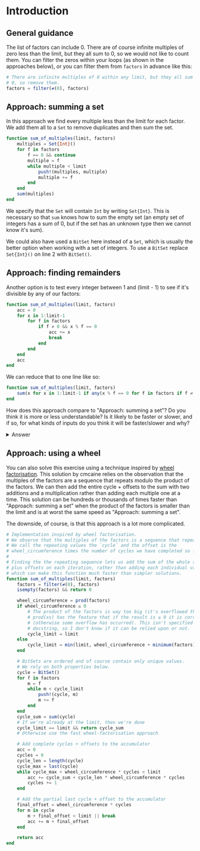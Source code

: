 # Introduction

## General guidance

The list of factors can include 0. There are of course infinite multiples of zero less than the limit, but they all sum to 0, so we would not like to count them. You can filter the zeros within your loops (as shown in the approaches below), or you can filter them from `factors` in advance like this:

```julia
# There are infinite multiples of 0 within any limit, but they all sum to
# 0, so remove them.
factors = filter(≠(0), factors)
```

## Approach: summing a set

In this approach we find every multiple less than the limit for each factor. We add them all to a `Set` to remove duplicates and then sum the set.

```julia
function sum_of_multiples(limit, factors)
    multiples = Set{Int}()
    for f in factors
        f == 0 && continue
        multiple = f
        while multiple < limit
            push!(multiples, multiple)
            multiple += f
        end
    end
    sum(multiples)
end
```

We specify that the `Set` will contain `Int` by writing `Set{Int}`. This is necessary so that `sum` knows how to sum the empty set (an empty set of integers has a sum of 0, but if the set has an unknown type then we cannot know it's sum).

We could also have used a `BitSet` here instead of a `Set`, which is usually the better option when working with a set of integers. To use a `BitSet` replace `Set{Int}()` on line 2 with `BitSet()`.

## Approach: finding remainders

Another option is to test every integer between 1 and (limit - 1) to see if it's divisible by any of our factors:

```julia
function sum_of_multiples(limit, factors)
    acc = 0
    for x in 1:limit-1
        for f in factors
            if f ≠ 0 && x % f == 0
                acc += x
                break
            end
        end
    end
    acc
end
```

We can reduce that to one line like so:

```julia
function sum_of_multiples(limit, factors)
    sum(x for x in 1:limit-1 if any(x % f == 0 for f in factors if f ≠ 0))
end
```

How does this approach compare to "Approach: summing a set"? Do you think it is more or less understandable? Is it likely to be faster or slower, and if so, for what kinds of inputs do you think it will be faster/slower and why?

<details>
<summary>Answer</summary>

Understandability is a matter of opinion and taste, but for me both approaches are understandable.

As for performance, finding the remainders will almost always be a lot slower because it is performing many more iterations of its inner loop (at least once for each of 1:limit-1) and its inner loop is more expensive (CPUs take longer to divide than to add).

When benchmarking, finding the remainders was only faster when when the factors started at 1 (so every value in 1:limit-1 is a factor) or there were an enormous number of repeated factors, which are the worst cases for the summing set approach but are also quite silly inputs. Try the benchmarking code below if you're interested in running your own experiments.

```julia
function sum_of_multiples1(limit, factors)
    multiples = BitSet()
    for f in factors
        f == 0 && continue
        multiple = f
        while multiple < limit
            push!(multiples, multiple)
            multiple += f
        end
    end
    sum(multiples)
end

function sum_of_multiples2(limit, factors)
    sum(x for x in 1:limit-1 if any(x % f == 0 for f in factors if f ≠ 0))
end

using BenchmarkTools

@benchmark sum_of_multiples1(100_000, 2:100) # 700μs
@benchmark sum_of_multiples2(100_000, 2:100) # 7ms (10x slower)

@benchmark sum_of_multiples1(100_000_000, 2:100) # 800ms
@benchmark sum_of_multiples2(100_000_000, 2:100) # 7s (9x slower)

@benchmark sum_of_multiples1(100_000, 1:100) # 900μs
@benchmark sum_of_multiples2(100_000, 1:100) # 500μs (1.8x faster)
```

</details>

## Approach: using a wheel

You can also solve this exercise using a technique inspired by [wheel factorisation][wheel].
This solution by cmcaine relies on the observation that the multiples of the factors are a sequence that repeats modulo the product of the factors.
We can then add the entire cycle + offsets to the sum with two additions and a multiplication rather than adding each multiple one at a time.
This solution can be hundreds or thousands of times faster than "Approach: summing a set" when the product of the factors is smaller than the limit and is at worst the same speed as "Approach: summing a set".

The downside, of course, is that this approach is a lot more complicated.

```julia
# Implementation inspired by wheel factorisation.
# We observe that the multiples of the factors is a sequence that repeats with an offset.
# We call the repeating values the `cycle` and the offset is the
# wheel_circumference times the number of cycles we have completed so far.
#
# Finding the the repeating sequence lets us add the sum of the whole sequence
# plus offsets on each iteration, rather than adding each individual value,
# which can make this function much faster than simpler solutions.
function sum_of_multiples(limit, factors)
    factors = filter(≠(0), factors)
    isempty(factors) && return 0

    wheel_circumference = prod(factors)
    if wheel_circumference ≤ 0
        # The product of the factors is way too big (it's overflowed the Int).
        # prod(xs) has the feature that if the result is ≥ 0 it is correct
        # (otherwise some overflow has occurred). This isn't specified in the
        # docstring, so I don't know if it can be relied upon or not.
        cycle_limit = limit
    else
        cycle_limit = min(limit, wheel_circumference + minimum(factors))
    end

    # BitSets are ordered and of course contain only unique values.
    # We rely on both properties below.
    cycle = BitSet()
    for f in factors
        m = f
        while m < cycle_limit
            push!(cycle, m)
            m += f
        end
    end
    cycle_sum = sum(cycle)
    # If we're already at the limit, then we're done
    cycle_limit == limit && return cycle_sum
    # Otherwise use the fast wheel-factorisation approach

    # Add complete cycles + offsets to the accumulator
    acc = 0
    cycles = 0
    cycle_len = length(cycle)
    cycle_max = last(cycle)
    while cycle_max + wheel_circumference * cycles < limit
        acc += cycle_sum + cycle_len * wheel_circumference * cycles
        cycles += 1
    end

    # Add the partial last cycle + offset to the accumulator
    final_offset = wheel_circumference * cycles
    for m in cycle
        m + final_offset < limit || break
        acc += m + final_offset
    end

    return acc
end
```

[wheel]: https://en.wikipedia.org/wiki/Wheel_factorization
